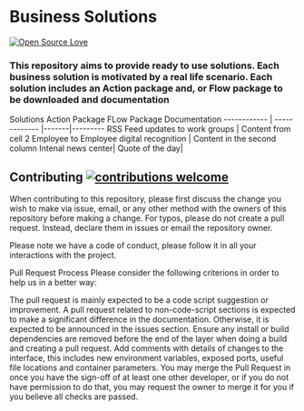 # Business Solutions 
[![Open Source Love](https://badges.frapsoft.com/os/v1/open-source.svg?v=103)](https://github.com/ellerbrock/open-source-badges/)
### This repository aims to provide ready to use solutions. Each business solution is motivated by a real life scenario. Each solution includes an Action package and, or Flow package to be downloaded and documentation
Solutions
Action Package
FLow Package
Documentation
------------ | ------------- |-------|---------
RSS Feed updates to work groups | Content from cell 2
Employee to Employee digital recognition | Content in the second column
Intenal news center|
Quote of the day|
## Contributing [![contributions welcome](https://img.shields.io/badge/contributions-welcome-brightgreen.svg?style=flat)](https://github.com/dwyl/esta/issues)


When contributing to this repository, please first discuss the change you wish to make via issue, email, or any other method with the owners of this repository before making a change. For typos, please do not create a pull request. Instead, declare them in issues or email the repository owner.

Please note we have a code of conduct, please follow it in all your interactions with the project.

Pull Request Process
Please consider the following criterions in order to help us in a better way:

The pull request is mainly expected to be a code script suggestion or improvement.
A pull request related to non-code-script sections is expected to make a significant difference in the documentation. Otherwise, it is expected to be announced in the issues section.
Ensure any install or build dependencies are removed before the end of the layer when doing a build and creating a pull request.
Add comments with details of changes to the interface, this includes new environment variables, exposed ports, useful file locations and container parameters.
You may merge the Pull Request in once you have the sign-off of at least one other developer, or if you do not have permission to do that, you may request the owner to merge it for you if you believe all checks are passed.
